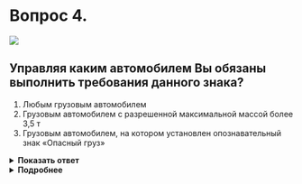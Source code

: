 # Вопрос 4.

![](https://s.drom.ru/i24228/pdd/tickets/2016/1543885491.jpg)

## Управляя каким автомобилем Вы обязаны выполнить требования данного знака?

1. Любым грузовым автомобилем
2. Грузовым автомобилем с разрешенной максимальной массой более 3,5 т
3. Грузовым автомобилем, на котором установлен опознавательный знак «Опасный груз»

<details>
<summary><b>Показать ответ</b></summary>
Правильный ответ: 3
</details>
<details>
<summary><b>Подробнее</b></summary>
Знак 4.8.2 «Направление движения транспортных средств с опасными грузами» указывает обязательное направление движения транспортным средствам, оборудованным опознавательным знаком «Опасный груз».
(«Дорожные знаки»)
</details>